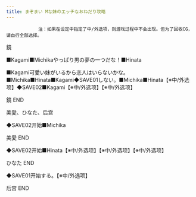 ```yaml
---
title: まぞまい Mな妹のエッチなおねだり攻略
---
```


                注：如果在设定中指定了中/外选项，则游戏过程中不会出现。但为了回收CG，请自行全部选择。

鏡

■Kagami■Michikaやっぱり男の夢の一つだな！■Hinata

■Kagami可愛い妹がいるから恋人はいらないかな。■Michika■Hinata■Kagami◆SAVE01しない。■Michika■Hinata【※中/外选项】◆SAVE02■Kagami【※中/外选项】【※中/外选项】

鏡 END

美愛、ひなた、后宫

◆SAVE02开始■Michika

美愛 END

◆SAVE02开始■Hinata【※中/外选项】【※中/外选项】【※中/外选项】

ひなた END

◆SAVE01开始する。【※中/外选项】

后宫 END
              
